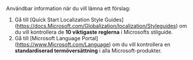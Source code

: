 Användbar information när du vill lämna ett förslag:
1. Gå till [Quick Start Localization Style Guides] (https://docs.Microsoft.com/Globalization/localization/Styleguides) om du vill kontrollera de **10 viktigaste reglerna** i Microsofts stilguide.
2. Gå till [Microsoft Language Portal] (https://www.Microsoft.com/Language) om du vill kontrollera en **standardiserad termöversättning** i alla Microsoft-produkter.
